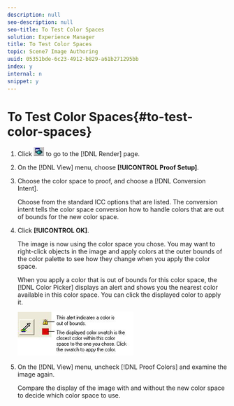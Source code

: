```yaml
---
description: null
seo-description: null
seo-title: To Test Color Spaces
solution: Experience Manager
title: To Test Color Spaces
topic: Scene7 Image Authoring
uuid: 05351bde-6c23-4912-b829-a61b271295bb
index: y
internal: n
snippet: y
---
```


# To Test Color Spaces{#to-test-color-spaces}

1. Click ![](assets/render.png) to go to the [!DNL Render] page.
1. On the [!DNL View] menu, choose **[!UICONTROL Proof Setup]**.
1. Choose the color space to proof, and choose a [!DNL Conversion Intent].

   Choose from the standard ICC options that are listed. The conversion intent tells the color space conversion how to handle colors that are out of bounds for the new color space. 

1. Click **[!UICONTROL OK]**.

   The image is now using the color space you chose. You may want to right-click objects in the image and apply colors at the outer bounds of the color palette to see how they change when you apply the color space.

   When you apply a color that is out of bounds for this color space, the [!DNL Color Picker] displays an alert and shows you the nearest color available in this color space. You can click the displayed color to apply it.

   ![](assets/color.png)

1. On the [!DNL View] menu, uncheck [!DNL Proof Colors] and examine the image again.

   Compare the display of the image with and without the new color space to decide which color space to use. 

